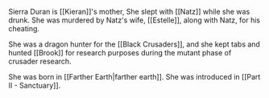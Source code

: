 Sierra Duran is [[Kieran]]'s mother, She slept with [[Natz]] while she was drunk.
She was murdered by Natz's wife, [[Estelle]], along with Natz, for his cheating.

She was a dragon hunter for the [[Black Crusaders]], and she kept tabs and hunted [[Brook]] for research purposes during the mutant phase of crusader research.

She was born in [[Farther Earth|farther earth]]. She was introduced in [[Part II - Sanctuary]].